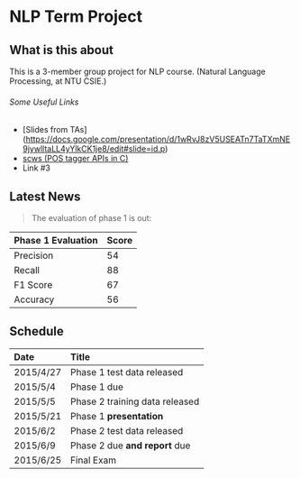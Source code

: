 NLP Term Project
================

What is this about
------------------

This is a 3-member group project for NLP course.
(Natural Language Processing, at NTU CSIE.)

###### Some Useful Links
+ [Slides from TAs] (https://docs.google.com/presentation/d/1wRvJ8zV5USEATn7TaTXmNE9jywlltaLL4yYlkCK1je8/edit#slide=id.p)
+ [scws (POS tagger APIs in C)](http://www.xunsearch.com/scws/index.php)
+ Link #3

Latest News
-----------

> The evaluation of phase 1 is out:

|Phase 1 Evaluation|Score|
|:-----------------|:-----|
|Precision|54|
|Recall|88|
|F1 Score|67|
|Accuracy|56|

Schedule
--------
|Date|Title|
|:---|:----|
|2015/4/27|Phase 1 test data released|
|2015/5/4|Phase 1 due|
|2015/5/5|Phase 2 training data released|
|2015/5/21|Phase 1 **presentation**|
|2015/6/2|Phase 2 test data released|
|2015/6/9|Phase 2 due **and report** due|
|2015/6/25|Final Exam|




